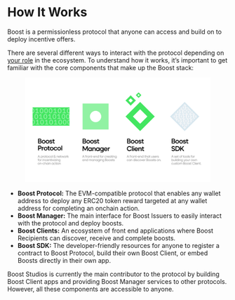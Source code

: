 # How It Works

Boost is a permissionless protocol that anyone can access and build on to deploy incentive offers.

There are several different ways to interact with the protocol depending on [your role](../introduction/overview.md#key-contributors) in the ecosystem. To understand how it works, it’s important to get familiar with the core components that make up the Boost stack:

<figure><img src="../../.gitbook/assets/slide01 2.png" alt=""><figcaption></figcaption></figure>

* **Boost Protocol:** The EVM-compatible protocol that enables any wallet address to deploy any ERC20 token reward targeted at any wallet address for completing an onchain action.
* **Boost Manager:** The main interface for Boost Issuers to easily interact with the protocol and deploy boosts.
* **Boost Clients:** An ecosystem of front end applications where Boost Recipients can discover, receive and complete boosts.
* **Boost SDK:** The developer-friendly resources for anyone to register a contract to Boost Protocol, build their own Boost Client, or embed Boosts directly in their own app.

Boost Studios is currently the main contributor to the protocol by building Boost Client apps and providing Boost Manager services to other protocols. However, all these components are accessible to anyone.
